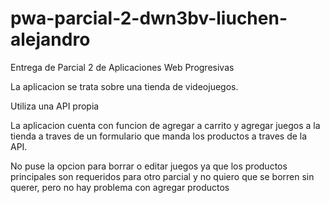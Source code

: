 # pwa-parcial-2-dwn3bv-liuchen-alejandro
Entrega de Parcial 2 de Aplicaciones Web Progresivas

La aplicacion se trata sobre una tienda de videojuegos.

Utiliza una API propia


La aplicacion cuenta con funcion de agregar a carrito y agregar juegos a la tienda a traves de un formulario que manda los productos a traves de la API.

No puse la opcion para borrar o editar juegos ya que los productos principales son requeridos para otro parcial y no quiero que se borren sin querer, pero no hay problema con agregar productos

